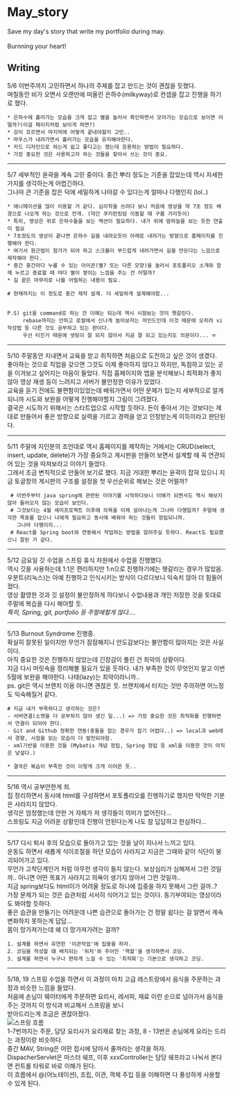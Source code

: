 # May_story
Save my day's story that write my portfolio during may.<br>\
Burnning your heart!

## Writing

5/6 이번주까지 고민하면서 하나의 주제를 잡고 만드는 것이 괜찮을 듯했다.<br>
    며칠동안 비가 오면서 오랜만에 떠올린 은하수(milkyway)로 컨셉을 잡고 진행을 하기로 했다.
    
    
    * 은하수에 흘러가는 모습을 크게 잡고 별을 눌러서 확인하면서 모아가는 모습으로 보이면 어떨까?(이걸 페이지처럼 보이게 하면?)
    * 강이 흐르면서 마지막에 어떻게 끝내야할지 고민..
    * 마우스가 내려가면서 흘러가는 모습을 유지해야한다.
    * 카드 디자인으로 하는게 쉽고 좋다고는 했는데 응용하는 방법이 필요하다.
    * 가장 중요한 것은 사용하고자 하는 것들을 찾아서 쓰는 것이 중요.
-----------------------------------------------------------------------------------------------------------------

5/7 세부적인 윤곽을 계속 고민 중이다. 중간 뿌리 정도는 기준을 잡았는데 역시 자세한 가지를 생각하는게 어렵긴하다.<br>
    그나마 큰 기준을 잡은 덕에 세밀하게 나아갈 수 있다는게 얼마나 다행인지 (lol..)
    
    * 애니메이션을 많이 이용할 거 같다. 심리학을 쓰려다 보니 처음에 영상을 약 7초 정도 배경으로 나오게 하는 것으로 전개. (약간 쿠키런킹덤 이동할 때 구름 가리듯이)
    * 특히, 영상은 위로 은하수들을 보는 액션이 필요하다. 내가 위에 밤하늘을 보는 듯한 연출이 필요
    * 7초정도의 영상이 끝나면 은하수 길을 내려오듯이 아래로 내려가는 방향으로 홈페이지를 진행해야 한다.
    * 여기서 원근법이 첨가가 되야 하고 스크롤이 부드럽게 내려가면서 길을 만든다는 느낌으로 제작해야 한다.
    * 중간 중간마다 누를 수 있는 아이콘(별? 또는 다른 모양)을 눌러서 포토폴리오 소개와 함께 누르고 종료할 때 마다 별이 쌓이는 느낌을 주는 건 어떨까?
    * 길 끝은 마무리로 나를 어필하는 내용이 필요.
    
    # 현재까지는 이 정도로 중간 제작 설계. 더 세밀하게 설계해야함...
    
    
    P.S) git을 command로 하는 건 이해는 되는데 역시 시점보는 것이 헷갈린다. 
         rebase까지는 안하고 로컬에서 신나게 놀아보자는 마인드인데 이것 때문에 오히려 vi 작성법 등 다른 것도 공부하고 있는 판이다. 
         우선 터진거 때문에 셋팅이 잘 되지 않아서 지금 잘 되고 있는지도 의문이다... ㅠ
     
--------------------------------------------------------------------------------------------------------------------

5/10 주말동안 지내면서 교육을 받고 취직하면 처음으로 도전하고 싶은 것이 생겼다. <br>
     좋아하는 것으로 직업을 갖으면 그것도 이제 좋아하지 않다고 하지만, 독점하고 있는 곳을 
     이겨보고 싶어지는 마음이 들었다. 직접 홈페이지와 앱을 분석해보니 최적화가 좋지 않아 영상 재생 등이 느려지고 서버가 불안정한 이유가 있었다. 
     <br>교육을 듣기 전에도 불편함이있었는데 배워가면서 어떤 문제가 있는지 세부적으로 알게 되니까 시도와 보완을 어떻게 진행해야할지 그림이 그려졌다. 
     <br>결국은 시도하기 위해서는 스타트업으로 시작할 듯하다. 돈이 좋아서 가는 것보다는 제대로 만들어서 좋은 방향으로 실력을 기르고 경력을 얻고 인정받는게 이득이라고 판단된다.
     
---------------------------------------------------------------------------------------------------------------------

5/11 주말에 지인분의 조언대로 역시 홈페이지를 제작하는 거에서는 CRUD(select, insert, update, delete)가 가장 중요하고 게시판을 만들어 보면서 설계할 때 꼭 연관되어 있는
     것을 따져보라고 이야기 들었다. 
     <br>그래서 조금 변칙적으로 만들어 보기로 했다. 지금 거대한 뿌리는 윤곽이 잡혀 있으니 지금 토글창의 게시판의 구조를 설정을 첫 우선순위로 해보는 것은 어떨까?
     
     # 이번주부터 java spring에 관련된 이야기를 시작하다보니 이해가 되면서도 역시 해보지 않아 들어오지 않는 모습이 보인다. 
     # 그것보다는 4월 세미프로젝트 이후에 의욕을 이제 살아나는게 그나마 다행일까? 주말에 생각한 목표를 잡으니 나에게 필요하고 동시에 배워야 하는 것들이 정립되니까.
       그나마 다행이지...
     # React를 Spring boot와 연동해서 작업하는 방법을 알려주실 듯하다. React도 필요했으니 잘된 거 같다.

---------------------------------------------------------------------------------------------------------------------------

5/12 금요일 깃 수업을 스프링 휴식 차원에서 수업을 진행했다. 
     <br>역시 깃을 사용하는데 1:1은 편리하지만 1:n으로 진행하기에는 헷갈리는 경우가 많았음. 우분트(리눅스)는 아예 진행하고 인식시키는 방식이 다르다보니 익숙치 않아 더 힘들어졌다. 
     <br>영상 촬영한 것과 깃 설정이 불안정하게 하다보니 수업내용과 개인 저장한 것을 토대로 주말에 복습을 다시 해야할 듯. 
     <br>*특히, Spring, git, portfolio 등 주말에할게 많다....*
     
---------------------------------------------------------------------------------------------------------------------------

5/13 Burnout Syndrome 진행중. 
     <br>확실히 잘못된 일이지만 무언가 잠잠해지니 안도감보다는 불안함이 많아지는 것은 사실이다. 
     <br>아직 중요한 것은 진행하지 않았는데 긴장감이 풀린 건 최악의 상황이다. 
     <br>지금 다시 머릿속을 정리해볼 필요가 있을 듯하다. 내가 부족한 것이 무엇인지 알고 이번 5월에 보완을 해야한다. 나태(lazy)는 죄악이라니까..
     <br> ps. git은 역시 브랜치 이용 아니면 괜찮은 듯. 브랜치에서 터지는 것만 주의하면 어느정도 익숙해질거 같다.

    # 지금 내가 부족하다고 생각하는 것은?
    - 서버연결(소켓을 더 공부하지 않아 생긴 일...) => 가장 중요한 것은 최적화를 진행하면서 연결이 되어야 한다.
    - Git and Github 정확한 연동(충돌을 잡는 경우가 잡기 어렵다..) => local과 web에서 경향, 시점을 읽는 모습이 더 발전되야함.
    - xml기반을 이용한 것들 (Mybatis 개념 정립, Spring 정립 등 xml을 이용한 것이 아직은 낯설다.)

    * 결국은 복습이 부족한 것이 이렇게 크게 이어온 듯..

----------------------------------------------------------------------------------------------------------------------------
5/16 역시 공부안한게 죄.
    <br> 집 정리하면서 동시에 html를 구성하면서 포토폴리오를 진행하기로 했지만 막막한 기분은 사라지지 않았다.
    <br> 생각은 엄청했는데 안한 거 자체가 저 생각들이 의미가 없어진다...
    <br> 스프링도 지금 어려운 상황인데 진행이 안된다는게 나도 참 답답하고 한심하다...
    
-----------------------------------------------------------------------------------------------------------------------------

5/17 다시 퇴사 후의 모습으로 돌아가고 있는 것을 날이 지나서 느끼고 있다.
    <br> 운동도 하면서 새롭게 식이조절을 하던 모습이 사라지고 지금은 그때와 같이 식단이 붕괴되어가고 있다.
    <br> 무언가 고착단계인거 처럼 아무런 생각이 들지 않는다. 보상심리가 심해져서 그런 것일까.. 아니면 어떤 목표가 사라지고 의욕이 생기지 않아서 그런 것일까..
    <br> 지금 spring보다도 html이가 어려울 정도로 하나에 집중을 하지 못해서 그런 걸까..?
    <br> 가장 문제가 되는 것은 습관처럼 서서히 식어가고 있는 것이다. 동기부여되는 영상이라도 봐야할 듯하다.
    <br> 좋은 습관을 만들기는 어려운데 나쁜 습관으로 돌아가는 건 정말 쉽다는 걸 알면서 계속 변화하지 못하는게 답답...
    <br> 몸이 망가져가는데 왜 더 망가져가려는 걸까?
    
    
    1. 설계를 하면서 유연한 '이관작업'에 집중을 하자.
    2. 코딩을 작성할 떄 배치되는 '위치'와 주어진 '역할'을 생각하면서 코딩.
    3. 설계를 하면서 누구나 편하게 느낄 수 있는 '최적화'는 기본으로 생각하고 코딩.

-----------------------------------------------------------------------------------------------------------------------------

5/18, 19 스프링 수업을 하면서 이 과정이 마치 고급 레스트랑에서 음식을 주문하는 과정과 비슷한 느낌을 들었다.
    <br> 처음에 손님이 웨이터에게 주문하면 요리사, 레서피, 재료 이런 순으로 넘아가서 음식을 주는 것까지 이 방식과 비교해서 스프링을 보니
    <br> 받아드리는게 조금은 괜찮아졌다.<br>
    ![스프링 흐름](https://user-images.githubusercontent.com/78460475/118903281-70736680-b952-11eb-9b0e-0847d7336a6c.jpg)
    <br> 1-7번까지는 주문, 담당 요리사가 요리재료 찾는 과정, 8 - 13번은 손님에게 요리는 드리는 과정이랑 비슷하다.
    <br> 중간 MAV, String은 어떤 접시에 담아서 줄까라는 생각을 하자. 
    <br> DispacherServlet은 마스터 쉐프, 이후 xxxController는 담당 쉐프라고 나눠서 본다면 컨트롤 타워로 바로 이해가 된다.
    <br> 이 흐름에서 @(어노테이션), 조립, 이관, 객체 주입 등을 이해하면 다 풍성하게 사용할 수 있게 된다.
